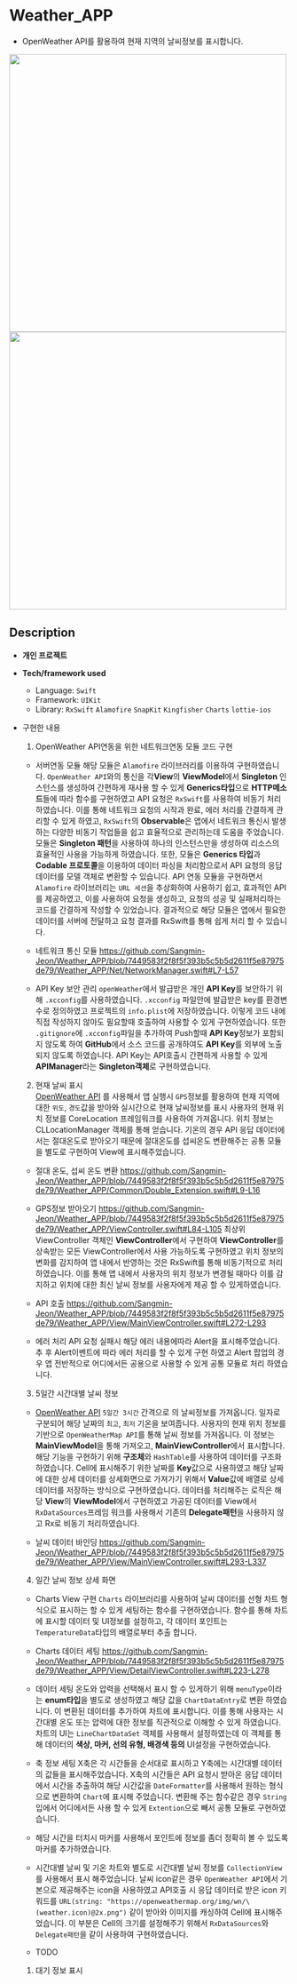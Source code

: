 # Weather_APP
* OpenWeather API를 활용하여 현재 지역의 날씨정보를 표시합니다.   
   
<img src="https://github.com/Sangmin-Jeon/Weather_APP/assets/59474775/07a8e868-34b1-4bb7-8987-2855751d889e.gif" height=500 >  <img src="https://github.com/Sangmin-Jeon/Weather_APP/assets/59474775/5284fce6-5a6e-4b6c-a3d0-6527318df37e.gif" height=500 >

## Description   
   
* **개인 프로젝트**

* **Tech/framework used**
    * Language: `Swift`
    * Framework: `UIKit`
    * Library: `RxSwift` `Alamofire` `SnapKit` `Kingfisher` `Charts` `lottie-ios`

* 구현한 내용
    1. OpenWeather API연동을 위한 네트워크연동 모듈 코드 구현
    * 서버연동 모듈
    해당 모듈은 `Alamofire` 라이브러리를 이용하여 구현하였습니다. `OpenWeather API`와의 통신을 각**View**의 **ViewModel**에서 **Singleton** 인스턴스를 생성하여
    간편하게 재사용 할 수 있게 **Generics타입**으로 **HTTP메소드**들에 따라 함수를 구현하였고 API 요청은 `RxSwift`를 사용하여 비동기 처리 하였습니다.
    이를 통해 네트워크 요청의 시작과 완료, 에러 처리를 간결하게 관리할 수 있게 하였고, `RxSwift`의 **Observable**은 앱에서 네트워크 통신시 발생하는
    다양한 비동기 작업들을 쉽고 효율적으로 관리하는데 도움을 주었습니다.
    모듈은 **Singleton 패턴**을 사용하여 하나의 인스턴스만을 생성하여 리소스의 효율적인 사용을 가능하게 하였습니다.
    또한, 모듈은 **Generics 타입**과 **Codable 프로토콜**을 이용하여 데이터 파싱을 처리함으로서 API 요청의 응답데이터를 모델 객체로 변환할 수 있습니다.
    API 연동 모듈을 구현하면서 `Alamofire` 라이브러리는 `URL 세션`을 추상화하여 사용하기 쉽고, 효과적인 API를 제공하였고, 이를 사용하여 
    요청을 생성하고, 요청의 성공 및 실패처리하는 코드를 간결하게 작성할 수 있었습니다.
    결과적으로 해당 모듈은 앱에서 필요한 데이터를 서버에 전달하고 요청 결과를 RxSwift를 통해 쉽게 처리 할 수 있습니다.  
    
    * 네트워크 통신 모듈
    https://github.com/Sangmin-Jeon/Weather_APP/blob/7449583f2f8f5f393b5c5b5d2611f5e87975de79/Weather_APP/Net/NetworkManager.swift#L7-L57  
    
    * API Key 보안 관리
    `openWeather`에서 발급받은 개인 **API Key**를 보안하기 위해 `.xcconfig`를 사용하였습니다.
    `.xcconfig` 파일안에 발급받은 key를 환경변수로 정의하였고 프로젝트의 `info.plist`에 저장하였습니다. 이렇게 코드 내에 직접 작성하지 않아도
    필요할때 호출하여 사용할 수 있게 구현하였습니다. 또한 `.gitignore`에 `.xcconfig`파일을 추가하여 Push할때 **API Key**정보가 포함되지 않도록 하여
    **GitHub**에서 소스 코드를 공개하여도 **API Key**를 외부에 노출되지 않도록 하였습니다.
    API Key는 API호출시 간편하게 사용할 수 있게 **APIManager**라는 **Singleton객체**로 구현하였습니다.  
    
    2. 현재 날씨 표시      
    [OpenWeather API](https://openweathermap.org/current) 를 사용해서 앱 실행시 `GPS`정보를 활용하여 현재 지역에 대한 `위도`, `경도`값을 받아와 실시간으로 현재 날씨정보를 표시
    사용자의 현재 위치 정보를 CoreLocation 프레임워크를 사용하여 가져옵니다. 위치 정보는 CLLocationManager 객체를 통해 얻습니다.
    기온의 경우 API 응답 데이터에서는 절대온도로 받아오기 때문에 절대온도를 섭씨온도 변환해주는 공통 모듈을 별도로 구현하여 View에 표시해주었습니다.  
    
    * 절대 온도, 섭씨 온도 변환
    https://github.com/Sangmin-Jeon/Weather_APP/blob/7449583f2f8f5f393b5c5b5d2611f5e87975de79/Weather_APP/Common/Double_Extension.swift#L9-L16  
    
    * GPS정보 받아오기
    https://github.com/Sangmin-Jeon/Weather_APP/blob/7449583f2f8f5f393b5c5b5d2611f5e87975de79/Weather_APP/ViewController.swift#L84-L105
    최상위 ViewController 객체인 **ViewController**에서 구현하여 **ViewController**를 상속받는 모든 ViewController에서 사용 가능하도록
    구현하였고 위치 정보의 변화를 감지하여 앱 내에서 반영하는 것은 RxSwift를 통해 비동기적으로 처리 하였습니다.
    이를 통해 앱 내에서 사용자의 위치 정보가 변경될 때마다 이를 감지하고 위치에 대한 최신 날씨 정보를 사용자에게 제공 할 수 있게하였습니다.  
    
    * API 호출
    https://github.com/Sangmin-Jeon/Weather_APP/blob/7449583f2f8f5f393b5c5b5d2611f5e87975de79/Weather_APP/View/MainViewController.swift#L272-L293  
    
    * 에러 처리
    API 요청 실패시 해당 에러 내용에따라 Alert을 표시해주었습니다.
    추 후 Alert이벤트에 따라 에러 처리를 할 수 있게 구현 하였고 Alert 팝업의 경우 앱 전반적으로 어디에서든 
    공용으로 사용할 수 있게 공통 모듈로 처리 하였습니다.  
    
    3. 5일간 시간대별 날씨 정보        
    * [OpenWeather API](https://openweathermap.org/forecast5) `5일간 3시간` 간격으로 의 날씨정보를 가져옵니다. 일자로 구분되어 해당 날짜의 `최고`, `최저` 기온을 보여줍니다.
    사용자의 현재 위치 정보를 기반으로 `OpenWeatherMap API`를 통해 날씨 정보를 가져옵니다. 이 정보는 **MainViewModel**을 통해 가져오고, **MainViewController**에서 표시합니다.
    해당 기능을 구현하기 위해 **구조체**와 `HashTable`를 사용하여 데이터를 구조화 하였습니다.
    Cell에 표시해주기 위한 날짜를 **Key**값으로 사용하였고 해당 날짜에 대한 상세 데이터를 상세화면으로 가져가기 위해서
    **Value**값에 배열로 상세 데이터를 저장하는 방식으로 구현하였습니다.
    데이터를 처리해주는 로직은 해당 **View**의 **ViewModel**에서 구현하였고 가공된 데이터를 View에서 `RxDataSources`프레임 워크를 사용해서
    기존의 **Delegate패턴**을 사용하지 않고 Rx로 비동기 처리하였습니다.  
    
    * 날씨 데이터 바인딩
    https://github.com/Sangmin-Jeon/Weather_APP/blob/7449583f2f8f5f393b5c5b5d2611f5e87975de79/Weather_APP/View/MainViewController.swift#L293-L337  
    
    4. 일간 날씨 정보 상세 화면
    * Charts View 구현
    `Charts` 라이브러리를 사용하여 날씨 데이터를 선형 차트 형식으로 표시하는 할 수 있게 세팅하는 함수를 구현하였습니다.
    함수를 통해 차트에 표시할 데이터 및 UI정보를 설정하고, 각 데이터 포인트는 `TemperatureData`타입의 배열로부터 추출 합니다.  
    
    * Charts 데이터 세팅
    https://github.com/Sangmin-Jeon/Weather_APP/blob/7449583f2f8f5f393b5c5b5d2611f5e87975de79/Weather_APP/View/DetailViewController.swift#L223-L278

    * 데이터 세팅
    온도와 압력을 선택해서 표시 할 수 있게하기 위해 `menuType`이라는 **enum타입**을 별도로 생성하였고 해당 값을 `ChartDataEntry`로 변환 하였습니다.
    이 변환된 데이터를 추가하여 차트에 표시합니다. 이를 통해 사용자는 시간대별 온도 또는 압력에 대한 정보를 직관적으로 이해할 수 있게 하였습니다.
    차트의 UI는 `LineChartDataSet` 객체를 사용해서 설정하였는데 이 객체를 통해 데이터의 **색상, 마커, 선의 유형, 배경색 등의** UI설정을
    구현하였습니다.

    * 축 정보 세팅
    X축은 각 시간들을 순서대로 표시하고 Y축에는 시간대별 데이터의 값들을 표시해주었습니다.
    X축의 시간들은 API 요청시 받아온 응답 데이터에서 시간을 추출하여 해당 시간값을 `DateFormatter`를 사용해서 원하는
    형식으로 변환하여 `Chart`에 표시해 주었습니다.
    변환해 주는 함수같은 경우 `String`입에서 어디에서든 사용 할 수 있게 `Extention`으로 빼서 공통 모듈로 구현하였습니다.  
    
    * 해당 시간을 터치시 마커를 사용해서 포인트에 정보를 좀더 정확히 볼 수 있도록 마커를 추가하였습니다.  
    
    * 시간대별 날씨 및 기온
    차트와 별도로 시간대별 날씨 정보를 `CollectionView`를 사용해서 표시 해주었습니다.
    날씨 icon같은 경우 `OpenWeather API`에서 기본으로 제공해주는 icon을 사용하였고 API호출 시 응답 데이터로 받은 icon 키워드를
    `URL(string: "https://openweathermap.org/img/wn/\(weather.icon)@2x.png")` 같이 받아와 이미지를 캐싱하여
    Cell에 표시해주었습니다.
    이 부분은 Cell의 크기를 설정해주기 위해서 `RxDataSources`와 `Delegate패턴`을 같이 사용하여 구현하였습니다.

   * TODO
   1. 대기 정보 표시
 
    
